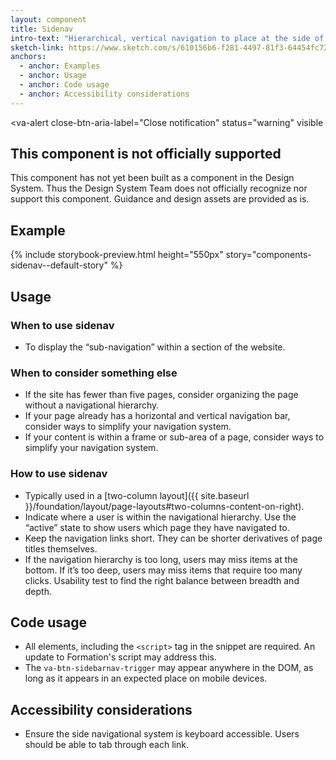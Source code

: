```yaml
---
layout: component
title: Sidenav
intro-text: "Hierarchical, vertical navigation to place at the side of a page."
sketch-link: https://www.sketch.com/s/610156b6-f281-4497-81f3-64454fc72156/p/6C33CB80-7176-4959-89E1-DBBD51CC029A/canvas
anchors:
  - anchor: Examples
  - anchor: Usage
  - anchor: Code usage
  - anchor: Accessibility considerations
---
```


<va-alert
  close-btn-aria-label="Close notification"
  status="warning"
  visible
>
  <h2 slot="headline">
    This component is not officially supported
  </h2>
  <div>
    <p className="vads-u-margin-y--0">
      This component has not yet been built as a component in the Design System. Thus the Design System Team does not officially recognize nor support this component. Guidance and design assets are provided as is.
    </p>
  </div>
</va-alert>


## Example

{% include storybook-preview.html height="550px" story="components-sidenav--default-story" %}

## Usage

### When to use sidenav
* To display the “sub-navigation” within a section of the website.

### When to consider something else
* If the site has fewer than five pages, consider organizing the page without a navigational hierarchy.
* If your page already has a horizontal and vertical navigation bar, consider ways to simplify your navigation system.
* If your content is within a frame or sub-area of a page, consider ways to simplify your navigation system.

### How to use sidenav
* Typically used in a [two-column layout]({{ site.baseurl }}/foundation/layout/page-layouts#two-columns-content-on-right).
* Indicate where a user is within the navigational hierarchy. Use the “active” state to show users which page they have navigated to.
* Keep the navigation links short. They can be shorter derivatives of page titles themselves.
* If the navigation hierarchy is too long, users may miss items at the bottom. If it’s too deep, users may miss items that require too many clicks. Usability test to find the right balance between breadth and depth.

## Code usage

* All elements, including the `<script>` tag in the snippet are required. An update to Formation's script may address this.
* The `va-btn-sidebarnav-trigger` may appear anywhere in the DOM, as long as it appears in an expected place on mobile devices.

## Accessibility considerations
* Ensure the side navigational system is keyboard accessible. Users should be able to tab through each link.

